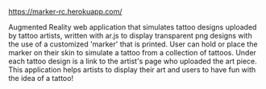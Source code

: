 https://marker-rc.herokuapp.com/

Augmented Reality web application that simulates tattoo designs uploaded by tattoo artists, written with ar.js to display transparent png designs with the use of a customized 'marker' that is printed. User can hold or place the marker on their skin to simulate a tattoo from a collection of tattoos. Under each tattoo design is a link to the artist's page who uploaded the art piece. This application helps artists to display their art and users to have fun with the idea of a tattoo!
